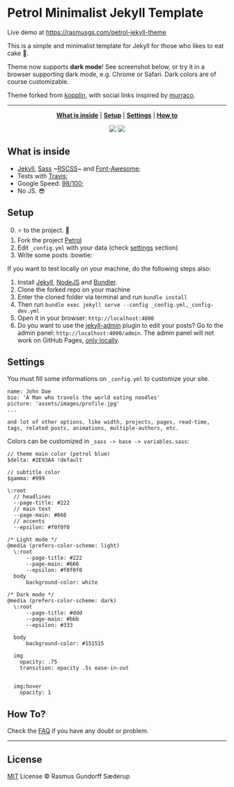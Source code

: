 # Petrol Minimalist Jekyll Template

Live demo at https://rasmusgs.com/petrol-jekyll-theme

This is a simple and minimalist template for Jekyll for those who likes to eat cake :cake:.

Theme now supports **dark mode**! See screenshot below, or try it in a browser supporting dark mode, e.g. Chrome or Safari. Dark colors are of course customizable.

Theme forked from [kopplin](https://github.com/sergiokopplin/indigo), with social links inspired by [murraco](https://github.com/murraco/jekyll-theme-minimal-resume).

***

<p align="center">
    <b><a href="README.md#what-is-inside">What is inside</a></b>
    |
    <b><a href="README.md#setup">Setup</a></b>
    |
    <b><a href="README.md#settings">Settings</a></b>
    |
    <b><a href="README.md#how-to">How to</a></b>
</p>

<p align="center">
    <img src="https://raw.githubusercontent.com/rasgs/petrol-jekyll-theme/gh-pages/assets/screen-shot.png" />
    <img src="https://raw.githubusercontent.com/rasgs/petrol-jekyll-theme/gh-pages/assets/screen-shot-dark.png" />
</p>

## What is inside

- [Jekyll](https://jekyllrb.com/), [Sass](https://sass-lang.com/) ~[RSCSS](https://rscss.io/)~ and [Font-Awesome](https://fontawesome.com/);
- Tests with [Travis](https://travis-ci.org/);
- Google Speed: [98/100](https://developers.google.com/speed/pagespeed/insights/?url=https%3A%2F%2Frasmusgs.com%2Fpetrol-jekyll-theme%2F);
- No JS. :sunglasses:

## Setup

0. :star: to the project. :metal:
1. Fork the project [Petrol](https://github.com/rasgs/petrol-jekyll-theme)
2. Edit `_config.yml` with your data (check <a href="README.md#settings">settings</a> section)
3. Write some posts :bowtie:

If you want to test locally on your machine, do the following steps also:

1. Install [Jekyll](https://jekyllrb.com), [NodeJS](https://nodejs.org/) and [Bundler](https://bundler.io/).
2. Clone the forked repo on your machine
3. Enter the cloned folder via terminal and run `bundle install`
4. Then run `bundle exec jekyll serve --config _config.yml,_config-dev.yml`
5. Open it in your browser: `http://localhost:4000`
6. Do you want to use the [jekyll-admin](https://jekyll.github.io/jekyll-admin/) plugin to edit your posts? Go to the admin panel: `http://localhost:4000/admin`. The admin panel will not work on GitHub Pages, [only locally](https://github.com/jekyll/jekyll-admin/issues/341#issuecomment-292739469).

## Settings

You must fill some informations on `_config.yml` to customize your site.

```
name: John Doe
bio: 'A Man who travels the world eating noodles'
picture: 'assets/images/profile.jpg'
...

and lot of other options, like width, projects, pages, read-time, tags, related posts, animations, multiple-authors, etc.
```

Colors can be customized in `_sass -> base -> variables.sass`:

```
// theme main color (petrol blue)
$delta: #2E93A4 !default

// subtitle color
$gamma: #999

\:root
  // headlines
  --page-title: #222
  // main text
  --page-main: #666
  // accents
  --epsilon: #f0f0f0

/* Light mode */
@media (prefers-color-scheme: light)
  \:root
      --page-title: #222
      --page-main: #666
      --epsilon: #f0f0f0
  body
      background-color: white

/* Dark mode */
@media (prefers-color-scheme: dark)
  \:root
      --page-title: #ddd
      --page-main: #bbb
      --epsilon: #333

  body
      background-color: #151515

  img
    opacity: .75
    transition: opacity .5s ease-in-out


  img:hover
    opacity: 1

```


## How To?

Check the [FAQ](./FAQ.md) if you have any doubt or problem.

---
## License

[MIT](https://github.com/rasgs/petrol-jekyll-theme/blob/gh-pages/LICENSE) License © Rasmus Gundorff Sæderup
